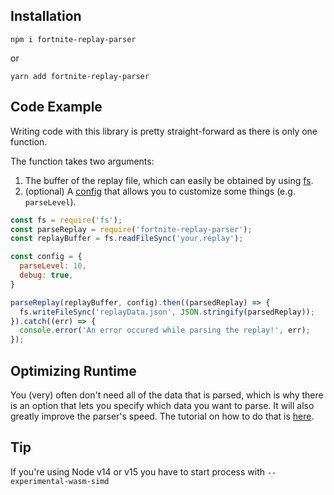 ## Installation

```shell
npm i fortnite-replay-parser
```
or
```shell
yarn add fortnite-replay-parser
```

## Code Example
Writing code with this library is pretty straight-forward as there is only one function.

The function takes two arguments:
1. The buffer of the replay file, which can easily be obtained by using [fs](https://nodejs.org/api/fs.html).
2. (optional) A [config](./settings.md) that allows you to customize some things (e.g. `parseLevel`).

```js
const fs = require('fs');
const parseReplay = require('fortnite-replay-parser');
const replayBuffer = fs.readFileSync('your.replay');

const config = {
  parseLevel: 10,
  debug: true,
}

parseReplay(replayBuffer, config).then((parsedReplay) => {
  fs.writeFileSync('replayData.json', JSON.stringify(parsedReplay));
}).catch((err) => {
  console.error('An error occured while parsing the replay!', err);
});
```

## Optimizing Runtime
You (very) often don't need all of the data that is parsed, which is why there is an option that lets you specify which data you want to parse. It will also greatly improve the parser's speed. The tutorial on how to do that is [here](./addOwnExports.md).

## Tip
If you're using Node v14 or v15 you have to start process with ```--experimental-wasm-simd```
